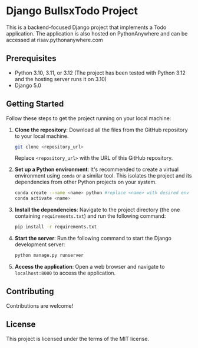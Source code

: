 # Django BullsxTodo Project

This is a backend-focused Django project that implements a Todo application. The application is also hosted on PythonAnywhere and can be accessed at risav.pythonanywhere.com

## Prerequisites

- Python 3.10, 3.11, or 3.12 (The project has been tested with Python 3.12 and the hosting server runs it on 3.10)
- Django 5.0

## Getting Started

Follow these steps to get the project running on your local machine:

1. **Clone the repository**: Download all the files from the GitHub repository to your local machine.

    ```bash
    git clone <repository_url>
    ```

    Replace `<repository_url>` with the URL of this GitHub repository.

2. **Set up a Python environment**: It's recommended to create a virtual environment using `conda` or a similar tool. This isolates the project and its dependencies from other Python projects on your system.

    ```bash
    conda create --name <name> python #replace <name> with desired env name
    conda activate <name>
    ```

3. **Install the dependencies**: Navigate to the project directory (the one containing `requirements.txt`) and run the following command:

    ```bash
    pip install -r requirements.txt
    ```

4. **Start the server**: Run the following command to start the Django development server:

    ```bash
    python manage.py runserver
    ```

5. **Access the application**: Open a web browser and navigate to `localhost:8000` to access the application.

## Contributing

Contributions are welcome!

## License

This project is licensed under the terms of the MIT license.

